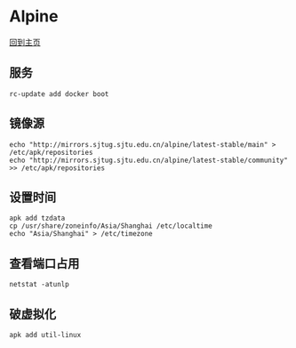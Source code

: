 # Alpine

[回到主页](../README.md)

## 服务

```
rc-update add docker boot
```


## 镜像源

```shell
echo "http://mirrors.sjtug.sjtu.edu.cn/alpine/latest-stable/main" > /etc/apk/repositories
echo "http://mirrors.sjtug.sjtu.edu.cn/alpine/latest-stable/community" >> /etc/apk/repositories
```

## 设置时间

```shell
apk add tzdata
cp /usr/share/zoneinfo/Asia/Shanghai /etc/localtime
echo "Asia/Shanghai" > /etc/timezone
```

## 查看端口占用

```shell
netstat -atunlp
```

## 破虚拟化

```shell
apk add util-linux
```

